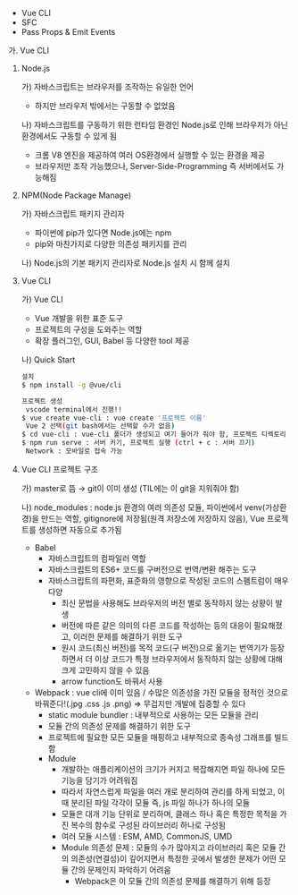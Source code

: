 * Vue CLI
* SFC
* Pass Props & Emit Events



가. Vue CLI

1. Node.js

   가) 자바스크립트는 브라우저를 조작하는 유일한 언어

   * 하지만 브라우저 밖에서는 구동할 수 없었음

   나) 자바스크립트를 구동하기 위한 런타임 환경인 Node.js로 인해 브라우저가 아닌 환경에서도 구동할 수 있게 됨

   * 크롬 V8 엔진을 제공하여 여러 OS환경에서 실행할 수 있는 환경을 제공
   * 브라우저만 조작 가능했으나, Server-Side-Programming 즉 서버에서도 가능해짐

2. NPM(Node Package Manage)

   가) 자바스크립트 패키지 관리자

   * 파이썬에 pip가 있다면 Node.js에는 npm
   * pip와 마찬가지로 다양한 의존성 패키지를 관리

   나) Node.js의 기본 패키지 관리자로 Node.js 설치 시 함께 설치

3. Vue CLI

   가) Vue CLI

   * Vue 개발을 위한 표준 도구
   * 프로젝트의 구성을 도와주는 역할
   * 확장 플러그인, GUI, Babel 등 다양한 tool 제공

   나) Quick Start

   ```bash
   설치
   $ npm install -g @vue/cli
   
   프로젝트 생성
   	vscode terminal에서 진행!!
   $ vue create vue-cli : vue create '프로젝트 이름'
   	Vue 2 선택(git bash에서는 선택할 수가 없음)
   $ cd vue-cli : vue-cli 폴더가 생성되고 여기 들어가 줘야 함, 프로젝트 디렉토리 이동 (ls : 현재 폴더 확인)
   $ npm run serve : 서버 키기, 프로젝트 실행 (ctrl + c : 서버 끄기)
   	Network : 모바일로 접속 가능
   ```

4. Vue CLI 프로젝트 구조

   가) master로 뜸 → git이 이미 생성 (TIL에는 이 git을 지워줘야 함)

   나) node_modules : node.js 환경의 여러 의존성 모듈, 파이썬에서 venv(가상환경)을 만드는 역할, gitignore에 저장됨(원격 저장소에 저장하지 않음), Vue 프로젝트를 생성하면 자동으로 추가됨

   * Babel 
     * 자바스크립트의 컴파일러 역할
     * 자바스크립트의 ES6+ 코드를 구버전으로 번역/변환 해주는 도구
     * 자바스크립트의 파편화, 표준화의 영향으로 작성된 코드의 스펨트럼이 매우 다양
       * 최신 문법을 사용해도 브라우저의 버전 별로 동작하지 않는 상황이 발생
       * 버전에 따른 같은 의미의 다른 코드를 작성하는 등의 대응이 필요해졌고, 이러한 문제를 해결하기 위한 도구
       * 원시 코드(최신 버전)를 목적 코드(구 버전)으로 옮기는 번역기가 등장하면서 더 이상 코드가 특정 브라우저에서 동작하지 않는 상황에 대해 크게 고민하지 않을 수 있음
       * arrow function도 바꿔서 사용
   * Webpack : vue cli에 이미 있음 / 수많은 의존성을 가진 모듈을 정적인 것으로 바꿔준다!(.jpg .css .js .png) ⇒ 무겁지만 개발에 집중할 수 있다
     * static module bundler : 내부적으로 사용하는 모든 모듈을 관리
     * 모듈 간의 의존성 문제를 해결하기 위한 도구
     * 프로젝트에 필요한 모든 모듈을 매핑하고 내부적으로 종속성 그래프를 빌드함
     * Module
       * 개발하는 애플리케이션의 크기가 커지고 복잡해지면 파일 하나에 모든 기능을 담기가 어려워짐
       * 따라서 자연스럽게 파일을 여러 개로 분리하여 관리를 하게 되었고, 이 때 분리된 파일 각각이 모듈 즉, js 파일 하나가 하나의 모듈
       * 모듈은 대개 기능 단위로 분리하며, 클래스 하나 혹은 특정한 목적을 가진 복수의 함수로 구성된 라이브러리 하나로 구성됨
       * 여러 모듈 시스템 : ESM, AMD, CommonJS, UMD
       * Module 의존성 문제 : 모듈의 수가 많아지고 라이브러리 혹은 모듈 간의 의존성(연결성)이 깊어지면서 특정한 곳에서 발생한 문제가 어떤 모듈 간의 문제인지 파악하기 어려움
         * Webpack은 이 모듈 간의 의존성 문제를 해결하기 위해 등장

